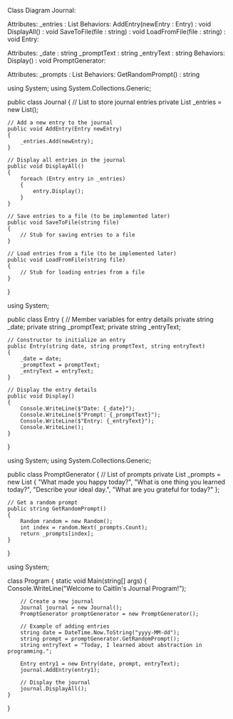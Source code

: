 Class Diagram Journal:

Attributes:
_entries : List<Entry>
Behaviors:
AddEntry(newEntry : Entry) : void
DisplayAll() : void
SaveToFile(file : string) : void
LoadFromFile(file : string) : void
Entry:

Attributes:
_date : string
_promptText : string
_entryText : string
Behaviors:
Display() : void
PromptGenerator:

Attributes:
_prompts : List<string>
Behaviors:
GetRandomPrompt() : string

<!-- Journal.CS -->
using System;
using System.Collections.Generic;

public class Journal
{
    // List to store journal entries
    private List<Entry> _entries = new List<Entry>();

    // Add a new entry to the journal
    public void AddEntry(Entry newEntry)
    {
        _entries.Add(newEntry);
    }

    // Display all entries in the journal
    public void DisplayAll()
    {
        foreach (Entry entry in _entries)
        {
            entry.Display();
        }
    }

    // Save entries to a file (to be implemented later)
    public void SaveToFile(string file)
    {
        // Stub for saving entries to a file
    }

    // Load entries from a file (to be implemented later)
    public void LoadFromFile(string file)
    {
        // Stub for loading entries from a file
    }
}

<!-- Entry.cs -->
using System;

public class Entry
{
    // Member variables for entry details
    private string _date;
    private string _promptText;
    private string _entryText;

    // Constructor to initialize an entry
    public Entry(string date, string promptText, string entryText)
    {
        _date = date;
        _promptText = promptText;
        _entryText = entryText;
    }

    // Display the entry details
    public void Display()
    {
        Console.WriteLine($"Date: {_date}");
        Console.WriteLine($"Prompt: {_promptText}");
        Console.WriteLine($"Entry: {_entryText}");
        Console.WriteLine();
    }
}

<!-- promptGenerator.cs -->
using System;
using System.Collections.Generic;

public class PromptGenerator
{
    // List of prompts
    private List<string> _prompts = new List<string>
    <!-- When I complete this project I want to add more prompts that are meaningful and useful to use for myself -->
    {
        "What made you happy today?",
        "What is one thing you learned today?",
        "Describe your ideal day.",
        "What are you grateful for today?"
    };

    // Get a random prompt
    public string GetRandomPrompt()
    {
        Random random = new Random();
        int index = random.Next(_prompts.Count);
        return _prompts[index];
    }
}


<!-- Program.cs -->
using System;

class Program
{
    static void Main(string[] args)
    {
        Console.WriteLine("Welcome to Caitlin's Journal Program!");

        // Create a new journal
        Journal journal = new Journal();
        PromptGenerator promptGenerator = new PromptGenerator();

        // Example of adding entries
        string date = DateTime.Now.ToString("yyyy-MM-dd");
        string prompt = promptGenerator.GetRandomPrompt();
        string entryText = "Today, I learned about abstraction in programming.";

        Entry entry1 = new Entry(date, prompt, entryText);
        journal.AddEntry(entry1);

        // Display the journal
        journal.DisplayAll();
    }
}
